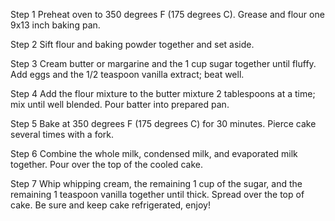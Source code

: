Step 1
Preheat oven to 350 degrees F (175 degrees C). Grease and flour one 9x13 inch baking pan.

Step 2
Sift flour and baking powder together and set aside.

Step 3
Cream butter or margarine and the 1 cup sugar together until fluffy. Add eggs and the 1/2 teaspoon vanilla extract; beat well.

Step 4
Add the flour mixture to the butter mixture 2 tablespoons at a time; mix until well blended. Pour batter into prepared pan.

Step 5
Bake at 350 degrees F (175 degrees C) for 30 minutes. Pierce cake several times with a fork.

Step 6
Combine the whole milk, condensed milk, and evaporated milk together. Pour over the top of the cooled cake.

Step 7
Whip whipping cream, the remaining 1 cup of the sugar, and the remaining 1 teaspoon vanilla together until thick. Spread over the top of cake. Be sure and keep cake refrigerated, enjoy!